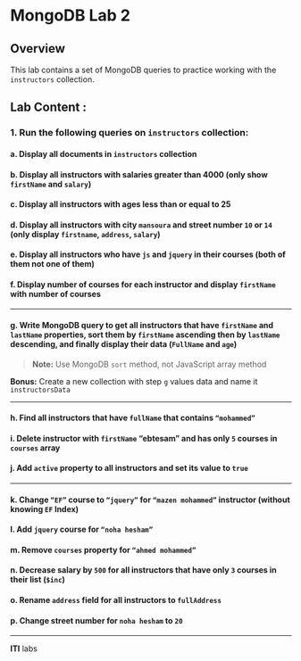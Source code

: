 # MongoDB Lab 2

## Overview
This lab contains a set of MongoDB queries to practice working with the `instructors` collection.


## Lab Content :

### 1. Run the following queries on `instructors` collection:

#### a. Display all documents in `instructors` collection  
#### b. Display all instructors with salaries greater than 4000 (only show `firstName` and `salary`)  
#### c. Display all instructors with ages less than or equal to 25  
#### d. Display all instructors with city `mansoura` and street number `10` or `14` (only display `firstname`, `address`, `salary`)  
#### e. Display all instructors who have `js` and `jquery` in their courses (both of them not one of them)  
#### f. Display number of courses for each instructor and display `firstName` with number of courses  

---

#### g. Write MongoDB query to get all instructors that have `firstName` and `lastName` properties, sort them by `firstName` ascending then by `lastName` descending, and finally display their data (`FullName` and `age`)  

> **Note:** Use MongoDB `sort` method, not JavaScript array method  

**Bonus:** Create a new collection with step `g` values data and name it `instructorsData`  

---

#### h. Find all instructors that have `fullName` that contains `“mohammed”`  
#### i. Delete instructor with `firstName` “ebtesam” and has only `5` courses in `courses` array  
#### j. Add `active` property to all instructors and set its value to `true`  

---

#### k. Change `“EF”` course to `“jquery”` for `“mazen mohammed”` instructor (without knowing `EF` Index)  
#### l. Add `jquery` course for `“noha hesham”`  
#### m. Remove `courses` property for `“ahmed mohammed”`  
#### n. Decrease salary by `500` for all instructors that have only `3` courses in their list (`$inc`)  
#### o. Rename `address` field for all instructors to `fullAddress`  
#### p. Change street number for `noha hesham` to `20`  

---

**ITI** labs
